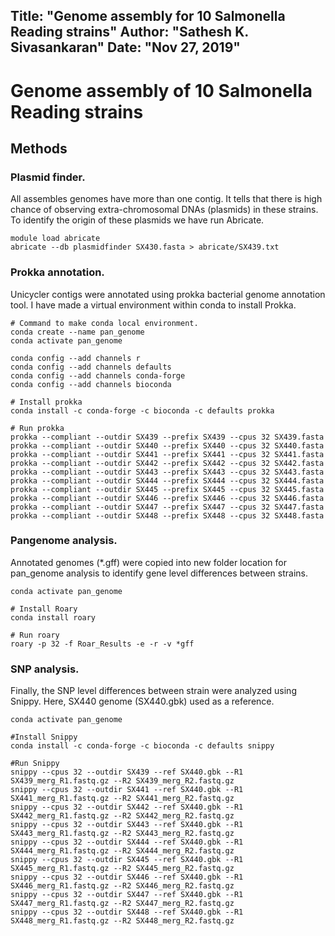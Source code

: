 Title:  "Genome assembly for 10 Salmonella Reading strains"
Author: "Sathesh K. Sivasankaran"
Date:   "Nov 27, 2019"
---
# Genome assembly of 10 Salmonella Reading strains

## Methods

### Plasmid finder.
All assembles genomes have more than one contig. It tells that there is high chance of observing extra-chromosomal DNAs (plasmids) in these strains. To identify the origin of these plasmids we have run Abricate.
```
module load abricate
abricate --db plasmidfinder SX430.fasta > abricate/SX439.txt

```  

### Prokka annotation.
Unicycler contigs were annotated using prokka bacterial genome annotation tool. I have made a virtual environment within conda to install Prokka.
```
# Command to make conda local environment.
conda create --name pan_genome
conda activate pan_genome

conda config --add channels r
conda config --add channels defaults
conda config --add channels conda-forge
conda config --add channels bioconda

# Install prokka
conda install -c conda-forge -c bioconda -c defaults prokka

# Run prokka
prokka --compliant --outdir SX439 --prefix SX439 --cpus 32 SX439.fasta
prokka --compliant --outdir SX440 --prefix SX440 --cpus 32 SX440.fasta
prokka --compliant --outdir SX441 --prefix SX441 --cpus 32 SX441.fasta
prokka --compliant --outdir SX442 --prefix SX442 --cpus 32 SX442.fasta
prokka --compliant --outdir SX443 --prefix SX443 --cpus 32 SX443.fasta
prokka --compliant --outdir SX444 --prefix SX444 --cpus 32 SX444.fasta
prokka --compliant --outdir SX445 --prefix SX445 --cpus 32 SX445.fasta
prokka --compliant --outdir SX446 --prefix SX446 --cpus 32 SX446.fasta
prokka --compliant --outdir SX447 --prefix SX447 --cpus 32 SX447.fasta
prokka --compliant --outdir SX448 --prefix SX448 --cpus 32 SX448.fasta
```

### Pangenome analysis.
Annotated genomes (\*.gff) were copied into new folder location for pan_genome analysis to identify gene level differences between strains.
```
conda activate pan_genome

# Install Roary
conda install roary

# Run roary
roary -p 32 -f Roar_Results -e -r -v *gff
```

### SNP analysis.
Finally, the SNP level differences between strain were analyzed using Snippy. Here, SX440 genome (SX440.gbk) used as a reference.
```
conda activate pan_genome

#Install Snippy
conda install -c conda-forge -c bioconda -c defaults snippy

#Run Snippy
snippy --cpus 32 --outdir SX439 --ref SX440.gbk --R1 SX439_merg_R1.fastq.gz --R2 SX439_merg_R2.fastq.gz
snippy --cpus 32 --outdir SX441 --ref SX440.gbk --R1 SX441_merg_R1.fastq.gz --R2 SX441_merg_R2.fastq.gz
snippy --cpus 32 --outdir SX442 --ref SX440.gbk --R1 SX442_merg_R1.fastq.gz --R2 SX442_merg_R2.fastq.gz
snippy --cpus 32 --outdir SX443 --ref SX440.gbk --R1 SX443_merg_R1.fastq.gz --R2 SX443_merg_R2.fastq.gz
snippy --cpus 32 --outdir SX444 --ref SX440.gbk --R1 SX444_merg_R1.fastq.gz --R2 SX444_merg_R2.fastq.gz
snippy --cpus 32 --outdir SX445 --ref SX440.gbk --R1 SX445_merg_R1.fastq.gz --R2 SX445_merg_R2.fastq.gz
snippy --cpus 32 --outdir SX446 --ref SX440.gbk --R1 SX446_merg_R1.fastq.gz --R2 SX446_merg_R2.fastq.gz
snippy --cpus 32 --outdir SX447 --ref SX440.gbk --R1 SX447_merg_R1.fastq.gz --R2 SX447_merg_R2.fastq.gz
snippy --cpus 32 --outdir SX448 --ref SX440.gbk --R1 SX448_merg_R1.fastq.gz --R2 SX448_merg_R2.fastq.gz
```
